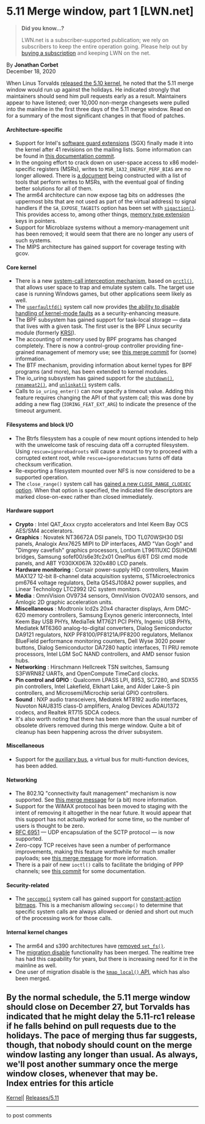 # 5.11 Merge window, part 1 [LWN.net]

> **Did you know...?**
> 
> LWN.net is a subscriber-supported publication; we rely on subscribers to keep the entire operation going. Please help out by [buying a subscription](/Promo/nst-nag4/subscribe) and keeping LWN on the net. 

By **Jonathan Corbet**  
December 18, 2020 

When Linus Torvalds [released the 5.10 kernel](/ml/linux-kernel/CAHk-=whCKhxNyKn1Arut8xUDKTwp3fWcCj_jbL5dbzkUmo45gQ@mail.gmail.com/), he noted that the 5.11 merge window would run up against the holidays. He indicated strongly that maintainers should send him pull requests early as a result. Maintainers appear to have listened; over 10,000 non-merge changesets were pulled into the mainline in the first three days of the 5.11 merge window. Read on for a summary of the most significant changes in that flood of patches. 

#### Architecture-specific

  * Support for Intel's [software guard extensions](/Articles/786487/) (SGX) finally made it into the kernel after 41 revisions on the mailing lists. Some information can be found in [this documentation commit](https://git.kernel.org/linus/3fa97bf00126). 
  * In the ongoing effort to crack down on user-space access to x86 model-specific registers (MSRs), writes to `MSR_IA32_ENERGY_PERF_BIAS` are no longer allowed. There is [a document](https://git.kernel.org/pub/scm/linux/kernel/git/tip/tip.git/about/) being constructed with a list of tools that perform writes to MSRs, with the eventual goal of finding better solutions for all of them. 
  * The arm64 architecture can now expose tag bits on addresses (the uppermost bits that are not used as part of the virtual address) to signal handlers if the `SA_EXPOSE_TAGBITS` option has been set with [`sigaction()`](https://www.man7.org/linux/man-pages/man2/sigaction.2.html). This provides access to, among other things, [memory type extension](/Articles/834289/) keys in pointers. 
  * Support for Microblaze systems without a memory-management unit has been removed; it would seem that there are no longer any users of such systems. 
  * The MIPS architecture has gained support for coverage testing with gcov. 



#### Core kernel

  * There is a new [system-call interception mechanism](/Articles/826313/), based on [`prctl()`](https://man7.org/linux/man-pages/man2/prctl.2.html), that allows user space to trap and emulate system calls. The target use case is running Windows games, but other applications seem likely as well. 
  * The [`userfaultfd()`](http://www.man7.org/linux/man-pages/man2/userfaultfd.2.html) system call now provides [the ability to disable handling of kernel-mode faults](/Articles/819834/) as a security-enhancing measure. 
  * The BPF subsystem has gained support for task-local storage — data that lives with a given task. The first user is the BPF Linux security module (formerly [KRSI](/Articles/808048/)). 
  * The accounting of memory used by BPF programs has changed completely. There is now a control-group controller providing fine-grained management of memory use; see [this merge commit](https://git.kernel.org/linus/97306be45fbe) for (some) information. 
  * The BTF mechanism, providing information about kernel types for BPF programs (and more), has been extended to kernel modules. 
  * The io_uring subsystem has gained support for the [`shutdown()`](https://man7.org/linux/man-pages/man2/shutdown.2.html), [`renameat2()`](https://man7.org/linux/man-pages/man2/renameat2.2.html), and [`unlinkat()`](https://man7.org/linux/man-pages/man2/unlinkat.2.html) system calls. 
  * Calls to `io_uring_enter()` can now specify a timeout value. Adding this feature requires changing the API of that system call; this was done by adding a new flag (`IORING_FEAT_EXT_ARG`) to indicate the presence of the timeout argument. 



#### Filesystems and block I/O

  * The Btrfs filesystem has a couple of new mount options intended to help with the unwelcome task of rescuing data off a corrupted filesystem. Using `rescue=ignorebadroots` will cause a mount to try to proceed with a corrupted extent root, while `rescue=ignoredatacsums` turns off data checksum verification. 
  * Re-exporting a filesystem mounted over NFS is now considered to be a supported operation. 
  * The `close_range()` system call has [gained a new `CLOSE_RANGE_CLOEXEC` option](/Articles/837816/). When that option is specified, the indicated file descriptors are marked close-on-exec rather than closed immediately. 



#### Hardware support

  * **Crypto** : Intel QAT_4xxx crypto accelerators and Intel Keem Bay OCS AES/SM4 accelerators. 
  * **Graphics** : Novatek NT36672A DSI panels, TDO TL070WSH30 DSI panels, Analogix Anx7625 MIPI to DP interfaces, AMD "Van Gogh" and "Dimgrey cavefish" graphics processors, Lontium LT9611UXC DSI/HDMI bridges, Samsung sofef00/s6e3fc2x01 OnePlus 6/6T DSI cmd mode panels, and ABT Y030XX067A 320x480 LCD panels. 
  * **Hardware monitoring** : Corsair power-supply HID controllers, Maxim MAX127 12-bit 8-channel data acquisition systems, STMicroelectronics pm6764 voltage regulators, Delta Q54SJ108A2 power supplies, and Linear Technology LTC2992 I2C system monitors. 
  * **Media** : OmniVision OV9734 sensors, OmniVision OV02A10 sensors, and Amlogic 2D graphic acceleration units. 
  * **Miscellaneous** : Modtronix lcd2s 20x4 character displays, Arm DMC-620 memory controllers, Samsung Exynos generic interconnects, Intel Keem Bay USB PHYs, MediaTek MT7621 PCI PHYs, Ingenic USB PHYs, Mediatek MT6360 analog-to-digital converters, Dialog Semiconductor DA9121 regulators, NXP PF8100/PF8121A/PF8200 regulators, Mellanox BlueField performance monitoring counters, Dell Wyse 3020 power buttons, Dialog Semiconductor DA7280 haptic interfaces, TI PRU remote processors, Intel LGM SoC NAND controllers, and AMD sensor fusion hubs. 
  * **Networking** : Hirschmann Hellcreek TSN switches, Samsung S3FWRN82 UARTs, and OpenCompute TimeCard clocks. 
  * **Pin control and GPIO** : Qualcomm LPASS LPI, 8953, SC7280, and SDX55 pin controllers, Intel Lakefield, Elkhart Lake, and Alder Lake-S pin controllers, and Microsemi/Microchip serial GPIO controllers. 
  * **Sound** : NXP audio transceivers, Mediatek MT8192 audio interfaces, Nuvoton NAU8315 class-D amplifiers, Analog Devices ADAU1372 codecs, and Realtek RT715 SDCA codecs. 
  * It's also worth noting that there has been more than the usual number of obsolete drivers removed during this merge window. Quite a bit of cleanup has been happening across the driver subsystem. 



#### Miscellaneous

  * Support for the [auxiliary bus](/Articles/840416/), a virtual bus for multi-function devices, has been added. 



#### Networking

  * The 802.1Q "connectivity fault management" mechanism is now supported. See [this merge message](https://git.kernel.org/linus/6e2b243db4dc) for (a bit) more information. 
  * Support for the WiMAX protocol has been moved to staging with the intent of removing it altogether in the near future. It would appear that this support has not actually worked for some time, so the number of users is thought to be zero. 
  * [RFC 6951](https://tools.ietf.org/html/rfc6951) — UDP encapsulation of the SCTP protocol — is now supported. 
  * Zero-copy TCP receives have seen a number of performance improvements, making this feature worthwhile for much smaller payloads; see [this merge message](https://git.kernel.org/linus/43be3a3c65ff) for more information. 
  * There is a pair of new `ioctl()` calls to facilitate the bridging of PPP channels; see [this commit](https://git.kernel.org/linus/563b603bd65d) for some documentation. 



#### Security-related

  * The [`seccomp()`](https://man7.org/linux/man-pages/man2/seccomp.2.html) system call has gained support for [constant-action bitmaps](/Articles/834785/). This is a mechanism allowing `seccomp()` to determine that specific system calls are always allowed or denied and short out much of the processing work for those calls. 



#### Internal kernel changes

  * The arm64 and s390 architectures have [removed `set_fs()`](/Articles/832121/). 
  * The [migration disable](/Articles/836503/) functionality has been merged. The realtime tree has had this capability for years, but there is increasing need for it in the mainline as well. 
  * One user of migration disable is the [`kmap_local()` API](/Articles/836144/), which has also been merged. 



By the normal schedule, the 5.11 merge window should close on December 27, but Torvalds has indicated that he might delay the 5.11-rc1 release if he falls behind on pull requests due to the holidays. The pace of merging thus far suggests, though, that nobody should count on the merge window lasting any longer than usual. As always, we'll post another summary once the merge window closes, whenever that may be.  
Index entries for this article  
---  
[Kernel](/Kernel/Index)| [Releases/5.11](/Kernel/Index#Releases-5.11)  
  


* * *

to post comments 
